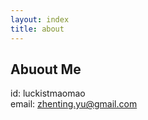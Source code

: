 ```yaml
---
layout: index
title: about
---
```


## Abuout Me ###

id: luckistmaomao</br>
email:	zhenting.yu@gmail.com

